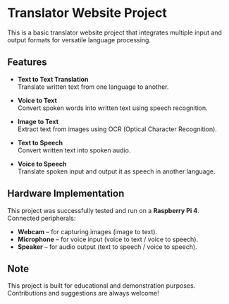 # Translator Website Project

This is a basic translator website project that integrates multiple input and output formats for versatile language processing.

##  Features

- **Text to Text Translation**  
  Translate written text from one language to another.

- **Voice to Text**  
  Convert spoken words into written text using speech recognition.

- **Image to Text**  
  Extract text from images using OCR (Optical Character Recognition).

- **Text to Speech**  
  Convert written text into spoken audio.

- **Voice to Speech**  
  Translate spoken input and output it as speech in another language.

##  Hardware Implementation

This project was successfully tested and run on a **Raspberry Pi 4**.  
Connected peripherals:
- **Webcam** – for capturing images (image to text).
- **Microphone** – for voice input (voice to text / voice to speech).
- **Speaker** – for audio output (text to speech / voice to speech).

##  Note

This project is built for educational and demonstration purposes. Contributions and suggestions are always welcome!

